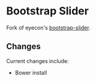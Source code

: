 Bootstrap Slider
=============

Fork of eyecon's [bootstrap-slider](http://www.eyecon.ro/bootstrap-slider/).

Changes
----------
Current changes include:

+ Bower install

